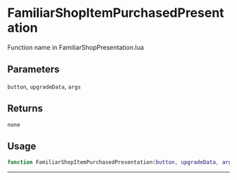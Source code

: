 # FamiliarShopItemPurchasedPresentation
Function name in FamiliarShopPresentation.lua
## Parameters
`button`, `upgradeData`, `args`
## Returns
`none`
## Usage
```lua
function FamiliarShopItemPurchasedPresentation(button, upgradeData, args)
```
---
